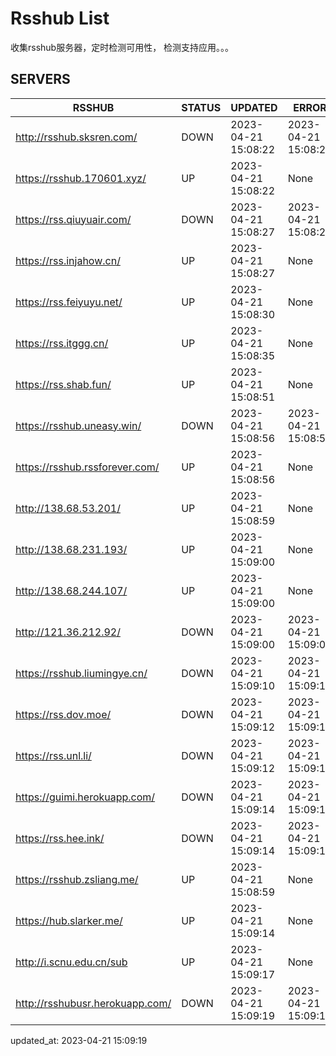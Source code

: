 # Rsshub List

收集rsshub服务器，定时检测可用性， 检测支持应用。。。


## SERVERS

|  RSSHUB   | STATUS  | UPDATED  | ERROR  | TWITTER |  
|  ----  | ----  | ----  | ----  | ---- |  
| http://rsshub.sksren.com/ | DOWN | 2023-04-21 15:08:22 | 2023-04-21 15:08:22 |  
| https://rsshub.170601.xyz/ | UP | 2023-04-21 15:08:22 | None |OK|  
| https://rss.qiuyuair.com/ | DOWN | 2023-04-21 15:08:27 | 2023-04-21 15:08:27 |  
| https://rss.injahow.cn/ | UP | 2023-04-21 15:08:27 | None ||  
| https://rss.feiyuyu.net/ | UP | 2023-04-21 15:08:30 | None |OK|  
| https://rss.itggg.cn/ | UP | 2023-04-21 15:08:35 | None ||  
| https://rss.shab.fun/ | UP | 2023-04-21 15:08:51 | None |OK|  
| https://rsshub.uneasy.win/ | DOWN | 2023-04-21 15:08:56 | 2023-04-21 15:08:56 |  
| https://rsshub.rssforever.com/ | UP | 2023-04-21 15:08:56 | None |OK|  
| http://138.68.53.201/ | UP | 2023-04-21 15:08:59 | None ||  
| http://138.68.231.193/ | UP | 2023-04-21 15:09:00 | None ||  
| http://138.68.244.107/ | UP | 2023-04-21 15:09:00 | None ||  
| http://121.36.212.92/ | DOWN | 2023-04-21 15:09:00 | 2023-04-21 15:09:00 |  
| https://rsshub.liumingye.cn/ | DOWN | 2023-04-21 15:09:10 | 2023-04-21 15:09:10 |  
| https://rss.dov.moe/ | DOWN | 2023-04-21 15:09:12 | 2023-04-21 15:09:12 |  
| https://rss.unl.li/ | DOWN | 2023-04-21 15:09:12 | 2023-04-21 15:09:12 |  
| https://guimi.herokuapp.com/ | DOWN | 2023-04-21 15:09:14 | 2023-04-21 15:09:14 |  
| https://rss.hee.ink/ | DOWN | 2023-04-21 15:09:14 | 2023-04-21 15:09:14 |  
| https://rsshub.zsliang.me/ | UP | 2023-04-21 15:08:59 | None |OK|  
| https://hub.slarker.me/ | UP | 2023-04-21 15:09:14 | None |OK|  
| http://i.scnu.edu.cn/sub | UP | 2023-04-21 15:09:17 | None ||  
| http://rsshubusr.herokuapp.com/ | DOWN | 2023-04-21 15:09:19 | 2023-04-21 15:09:19 |  
  

updated_at: 2023-04-21 15:09:19  
